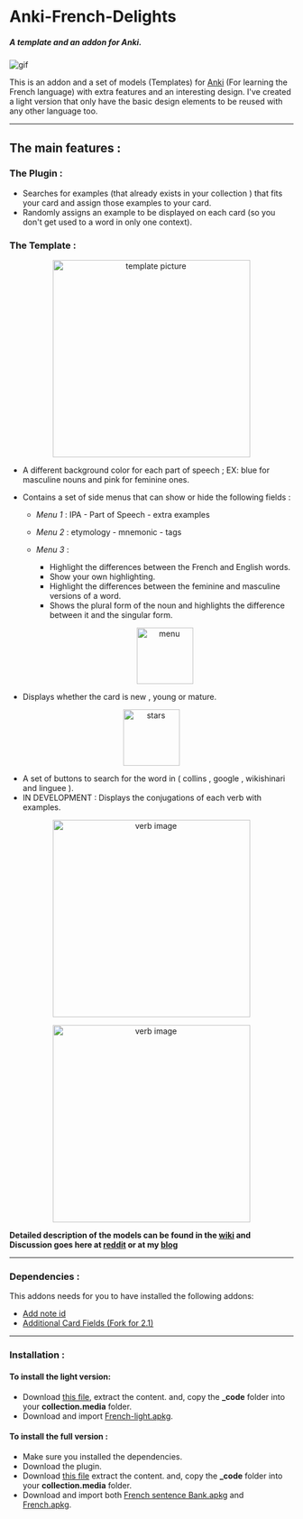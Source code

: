 # Anki-French-Delights
##### A template and an addon for Anki.
![gif](https://raw.githubusercontent.com/ShoroukAziz/Anki-French-Delights/master/light%20version/screenshots/ezgif-6-249ca9708a04.gif?token=AGOGZYVE6SJ5TWJBGCIA3I26QJVG2)

This is an addon and a set of models (Templates) for [Anki](https://apps.ankiweb.net/) (For learning the French language) with extra features and an interesting design.
I've created a light version that only have the basic design elements to be reused with any other language too.

___

## The main features :
### The Plugin :
  * Searches for examples (that already exists in your collection ) that fits your card and assign those examples to your card.
  * Randomly assigns an example to be displayed on each card (so you don't get used to a word in only one context).

### The Template :
<p align="center">
  <img src="https://raw.githubusercontent.com/ShoroukAziz/Anki-French-Delights/master/screenshots/noun1.PNG?token=AGOGZYS7ZX6OC5PGF2DU6H26QFNWC" width="350" title="template picture">  
</p>

  * A different background color for each part of speech ; EX: blue for masculine nouns and pink for feminine ones.
  * Contains a set of side menus that can show or hide the following fields :

    * *Menu 1* : IPA - Part of Speech - extra examples
    * *Menu 2* : etymology - mnemonic - tags
    * *Menu 3* :
      * Highlight the differences between the French and English words.
      * Show your own highlighting.
      * Highlight the differences between the feminine and masculine versions of a word.
      * Shows the plural form of the noun and highlights the difference between it and the singular form.

      <p align=center>
        <img src="https://raw.githubusercontent.com/ShoroukAziz/Anki-French-Delights/master/screenshots/menu.PNG?token=AGOGZYU3HU2PBCNJV3E7GW26QFN7W" width="100" title="menu">  
      </p>
  * Displays whether the card is new , young or mature.
  <p align=center>
    <img src="https://raw.githubusercontent.com/ShoroukAziz/Anki-French-Delights/master/screenshots/stars.PNG?token=AGOGZYTYBIMGOGJ4FJGUTYC6QFOB2" width="100" title="stars">  
  </p>


  * A set of buttons to search for the word in ( collins , google , wikishinari and linguee ).
  * IN DEVELOPMENT : Displays the conjugations of each verb with examples.
  <p align=center>
    <img src="https://raw.githubusercontent.com/ShoroukAziz/Anki-French-Delights/master/screenshots/cong.PNG?token=AGOGZYSMTHILUE6UAOR5SLS6QFN4I" width="350" title="verb image">  
  </p>
  <p align=center>
    <img src="https://raw.githubusercontent.com/ShoroukAziz/Anki-French-Delights/master/screenshots/cong2.PNG?token=AGOGZYRGIJZKJHG7SB6VDHC6QFN5S" width="350" title="verb image">  
  </p>

**Detailed description of the models can be found in the [wiki](https://github.com/ShoroukAziz/Anki-French-Delights/wiki) and Discussion goes here at [reddit]() or at my [blog]()**
___

### Dependencies :
  This addons needs for you to have installed the following addons:
  * [Add note id](https://ankiweb.net/shared/info/1672832404)
  * [Additional Card Fields (Fork for 2.1)](https://ankiweb.net/shared/info/744725736)
  ___

### Installation :
 #### To install the light version:
  * Download [this file](https://github.com/ShoroukAziz/Anki-French-Delights/raw/master/light%20version/_code.rar), extract the content. and, copy the  **_code** folder into your **collection.media** folder.
  *   Download and import [French-light.apkg](https://github.com/ShoroukAziz/Anki-French-Delights/raw/master/light%20version/French-light.apkg).

#### To install the full version :
  * Make sure you installed the dependencies.
  * Download the plugin.
  * Download [this file](https://github.com/ShoroukAziz/Anki-French-Delights/raw/master/_code.rar) extract the content. and, copy the  **_code** folder into your **collection.media** folder.
  * Download and import both [French sentence Bank.apkg](https://github.com/ShoroukAziz/Anki-French-Delights/raw/master/French%20sentence%20Bank.apkg) and [French.apkg](https://github.com/ShoroukAziz/Anki-French-Delights/raw/master/French.apkg).

